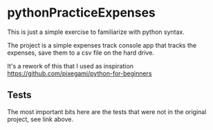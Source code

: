 # pythonPracticeExpenses

This is just a simple exercise to familiarize with python syntax.

The project is a simple expenses track console app that tracks the expenses, save them to a csv file on the hard drive.

It's a rework of this that I used as inspiration https://github.com/pixegami/python-for-beginners

## Tests
The most important bits here are the tests that were not in the original project, see link above.
